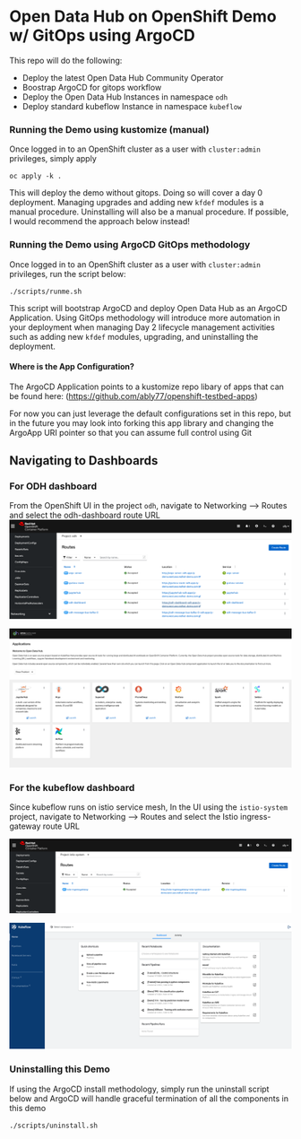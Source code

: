 # Open Data Hub on OpenShift Demo w/ GitOps using ArgoCD

This repo will do the following:
- Deploy the latest Open Data Hub Community Operator
- Boostrap ArgoCD for gitops workflow
- Deploy the Open Data Hub Instances in namespace `odh`
- Deploy standard kubeflow Instance in namespace `kubeflow`


### Running the Demo using kustomize (manual)

Once logged in to an OpenShift cluster as a user with `cluster:admin` privileges, simply apply
```
oc apply -k .
```
This will deploy the demo without gitops. Doing so will cover a day 0 deployment. Managing upgrades and adding new `kfdef` modules is a manual procedure. Uninstalling will also be a manual procedure. If possible, I would recommend the approach below instead!

### Running the Demo using ArgoCD GitOps methodology

Once logged in to an OpenShift cluster as a user with `cluster:admin` privileges, run the script below:
```
./scripts/runme.sh
```
This script will bootstrap ArgoCD and deploy Open Data Hub as an ArgoCD Application. Using GitOps methodology will introduce more automation in your deployment when managing Day 2 lifecycle management activities such as adding new `kfdef` modules, upgrading, and uninstalling the deployment.

#### Where is the App Configuration?
The ArgoCD Application points to a kustomize repo libary of apps that can be found here:
(https://github.com/ably77/openshift-testbed-apps)

For now you can just leverage the default configurations set in this repo, but in the future you may look into forking this app library and changing the ArgoApp URI pointer so that you can assume full control using Git

## Navigating to Dashboards

### For ODH dashboard
From the OpenShift UI in the project `odh`, navigate to Networking --> Routes and select the odh-dashboard route URL
![](https://github.com/ably77/opendatahub-gitops/blob/main/resources/odh1.png)

![](https://github.com/ably77/opendatahub-gitops/blob/main/resources/odh2.png)

### For the kubeflow dashboard
Since kubeflow runs on istio service mesh, In the UI using the `istio-system` project, navigate to Networking --> Routes and select the Istio ingress-gateway route URL

![](https://github.com/ably77/opendatahub-gitops/blob/main/resources/kf1.png)

![](https://github.com/ably77/opendatahub-gitops/blob/main/resources/kf2.png)

### Uninstalling this Demo
If using the ArgoCD install methodology, simply run the uninstall script below and ArgoCD will handle graceful termination of all the components in this demo
```
./scripts/uninstall.sh
```



